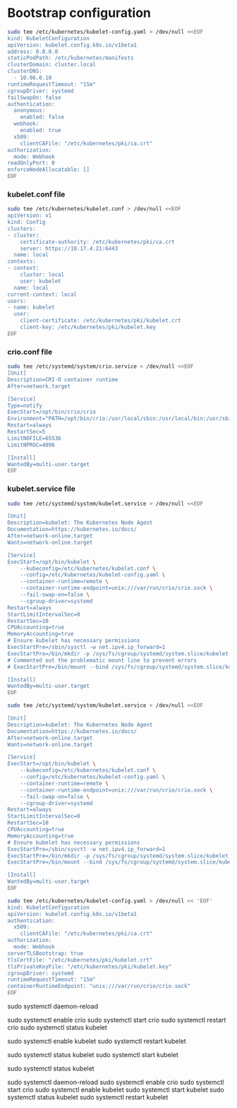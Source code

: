 
# Bootstrap configuration

```bash
sudo tee /etc/kubernetes/kubelet-config.yaml > /dev/null <<EOF
kind: KubeletConfiguration
apiVersion: kubelet.config.k8s.io/v1beta1
address: 0.0.0.0
staticPodPath: /etc/kubernetes/manifests
clusterDomain: cluster.local
clusterDNS:
  - 10.96.0.10
runtimeRequestTimeout: "15m"
cgroupDriver: systemd
failSwapOn: false
authentication:
  anonymous:
    enabled: false
  webhook:
    enabled: true
  x509:
    clientCAFile: "/etc/kubernetes/pki/ca.crt"
authorization:
  mode: Webhook
readOnlyPort: 0
enforceNodeAllocatable: []
EOF
```

### kubelet.conf file



```bash
sudo tee /etc/kubernetes/kubelet.conf > /dev/null <<EOF
apiVersion: v1
kind: Config
clusters:
- cluster:
    certificate-authority: /etc/kubernetes/pki/ca.crt
    server: https://10.17.4.21:6443
  name: local
contexts:
- context:
    cluster: local
    user: kubelet
  name: local
current-context: local
users:
- name: kubelet
  user:
    client-certificate: /etc/kubernetes/pki/kubelet.crt
    client-key: /etc/kubernetes/pki/kubelet.key
EOF
```

### crio.conf file


```bash
sudo tee /etc/systemd/system/crio.service > /dev/null <<EOF
[Unit]
Description=CRI-O container runtime
After=network.target

[Service]
Type=notify
ExecStart=/opt/bin/crio/crio
Environment="PATH=/opt/bin/crio:/usr/local/sbin:/usr/local/bin:/usr/sbin:/usr/bin:/sbin:/bin"
Restart=always
RestartSec=5
LimitNOFILE=65536
LimitNPROC=4096

[Install]
WantedBy=multi-user.target
EOF
```




### kubelet.service file

```bash
sudo tee /etc/systemd/system/kubelet.service > /dev/null <<EOF

[Unit]
Description=kubelet: The Kubernetes Node Agent
Documentation=https://kubernetes.io/docs/
After=network-online.target
Wants=network-online.target

[Service]
ExecStart=/opt/bin/kubelet \
    --kubeconfig=/etc/kubernetes/kubelet.conf \
    --config=/etc/kubernetes/kubelet-config.yaml \
    --container-runtime=remote \
    --container-runtime-endpoint=unix:///var/run/crio/crio.sock \
    --fail-swap-on=false \
    --cgroup-driver=systemd
Restart=always
StartLimitIntervalSec=0
RestartSec=10
CPUAccounting=true
MemoryAccounting=true
# Ensure kubelet has necessary permissions
ExecStartPre=/sbin/sysctl -w net.ipv4.ip_forward=1
ExecStartPre=/bin/mkdir -p /sys/fs/cgroup/systemd/system.slice/kubelet.service
# Commented out the problematic mount line to prevent errors
# ExecStartPre=/bin/mount --bind /sys/fs/cgroup/systemd/system.slice/kubelet.service /sys/fs/cgroup/systemd/system.slice/kubelet.service

[Install]
WantedBy=multi-user.target
EOF
```


```bash
sudo tee /etc/systemd/system/kubelet.service > /dev/null <<EOF

[Unit]
Description=kubelet: The Kubernetes Node Agent
Documentation=https://kubernetes.io/docs/
After=network-online.target
Wants=network-online.target

[Service]
ExecStart=/opt/bin/kubelet \
    --kubeconfig=/etc/kubernetes/kubelet.conf \
    --config=/etc/kubernetes/kubelet-config.yaml \
    --container-runtime=remote \
    --container-runtime-endpoint=unix:///var/run/crio/crio.sock \
    --fail-swap-on=false \
    --cgroup-driver=systemd
Restart=always
StartLimitIntervalSec=0
RestartSec=10
CPUAccounting=true
MemoryAccounting=true
# Ensure kubelet has necessary permissions
ExecStartPre=/sbin/sysctl -w net.ipv4.ip_forward=1
ExecStartPre=/bin/mkdir -p /sys/fs/cgroup/systemd/system.slice/kubelet.service
ExecStartPre=/bin/mount --bind /sys/fs/cgroup/systemd/system.slice/kubelet.service /sys/fs/cgroup/systemd/system.slice/kubelet.service

[Install]
WantedBy=multi-user.target
EOF
```


```bash
sudo tee /etc/kubernetes/kubelet-config.yaml > /dev/null << 'EOF'
kind: KubeletConfiguration
apiVersion: kubelet.config.k8s.io/v1beta1
authentication:
  x509:
    clientCAFile: "/etc/kubernetes/pki/ca.crt"
authorization:
  mode: Webhook
serverTLSBootstrap: true
tlsCertFile: "/etc/kubernetes/pki/kubelet.crt"
tlsPrivateKeyFile: "/etc/kubernetes/pki/kubelet.key"
cgroupDriver: systemd
runtimeRequestTimeout: "15m"
containerRuntimeEndpoint: "unix:///var/run/crio/crio.sock"
EOF
```



sudo systemctl daemon-reload

sudo systemctl enable crio
sudo systemctl start crio
sudo systemctl restart crio
sudo systemctl status kubelet

sudo systemctl enable kubelet
sudo systemctl restart kubelet

sudo systemctl status kubelet
sudo systemctl start kubelet

sudo systemctl status kubelet

sudo systemctl daemon-reload
sudo systemctl enable crio
sudo systemctl start crio
sudo systemctl enable kubelet
sudo systemctl start kubelet
sudo systemctl status kubelet
sudo systemctl restart kubelet
